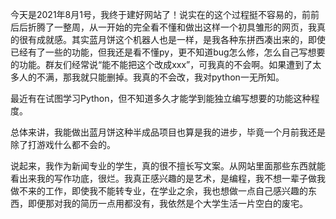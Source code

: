 今天是2021年8月1号，我终于建好网站了！说实在的这个过程挺不容易的，前前后后折腾了一整周，从一开始的完全看不懂和做出这样一个初具雏形的网页，我真的很有成就感。其实蓝月饼这个机器人也是一样，是我各种东拼西凑出来的，即使已经有了一些的功能，但我还是看不懂py，更不知道bug怎么修，怎么自己写想要的功能。群友们经常说“能不能把这个改成xxx”，可我真的不会啊。如果遭到了太多人的不满，那我就只能删掉。我真的不会改，我对python一无所知。

最近有在试图学习Python，但不知道多久才能学到能独立编写想要的功能这种程度。

总体来讲，我能做出蓝月饼这种半成品项目也算是我的进步，毕竟一个月前我还是除了打游戏什么都不会的。

说起来，我作为新闻专业的学生，真的很不擅长写文案。从网站里面那些东西就能看出来我的写作功底，很烂。我真正感兴趣的是艺术，是编程，我不想一辈子做我做不来的工作，即使我不能转专业，在学业之余，我也想做一点自己感兴趣的东西，即便那对我的简历一点用都没有，我依然是个大学生活一片空白的废宅。